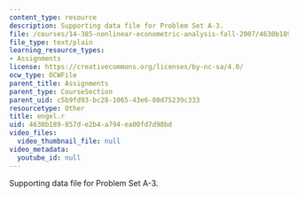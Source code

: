 ```yaml
---
content_type: resource
description: Supporting data file for Problem Set A-3.
file: /courses/14-385-nonlinear-econometric-analysis-fall-2007/4630b189857de2b4a794ea00fd7d98bd_engel.r
file_type: text/plain
learning_resource_types:
- Assignments
license: https://creativecommons.org/licenses/by-nc-sa/4.0/
ocw_type: OCWFile
parent_title: Assignments
parent_type: CourseSection
parent_uid: c5b9fd93-bc28-1065-43e6-80d75239c333
resourcetype: Other
title: engel.r
uid: 4630b189-857d-e2b4-a794-ea00fd7d98bd
video_files:
  video_thumbnail_file: null
video_metadata:
  youtube_id: null
---
```

Supporting data file for Problem Set A-3.